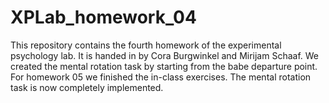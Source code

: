 # XPLab_homework_04

This repository contains the fourth homework of the experimental psychology lab. It is handed in by Cora Burgwinkel and Mirijam Schaaf.
We created the mental rotation task by starting from the babe departure point. For homework 05 we finished the in-class exercises. The mental rotation task is now completely implemented.
